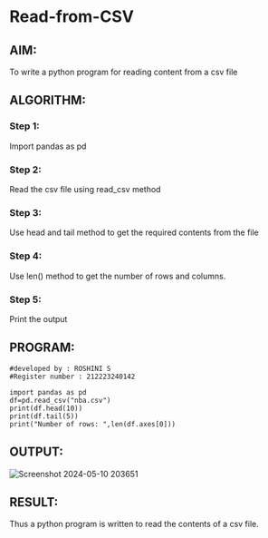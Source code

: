 # Read-from-CSV

## AIM:

To write a python program for reading content from a csv file

## ALGORITHM:

### Step 1:
Import pandas as pd
### Step 2:
Read the csv file using read_csv method
### Step 3:
Use head and tail method to get the required contents from the file
### Step 4:
Use len() method to get the number of rows and columns.
### Step 5:
Print the output

## PROGRAM:
```
#developed by : ROSHINI S
#Register number : 212223240142

import pandas as pd
df=pd.read_csv("nba.csv")
print(df.head(10))
print(df.tail(5))
print("Number of rows: ",len(df.axes[0]))
```
## OUTPUT:

![Screenshot 2024-05-10 203651](https://github.com/drgbhuvaneswari/Read-from-CSV/assets/154105318/d78561e0-8230-4fe0-b4c5-371a5cb8f9c0)


## RESULT:
Thus a python program is written to read the contents of a csv file.
